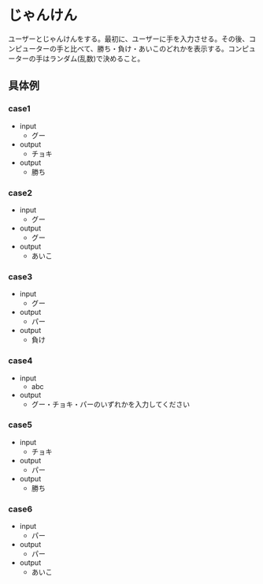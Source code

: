 # じゃんけん
ユーザーとじゃんけんをする。最初に、ユーザーに手を入力させる。その後、コンピューターの手と比べて、勝ち・負け・あいこのどれかを表示する。コンピューターの手はランダム(乱数)で決めること。

## 具体例
### case1
- input
  - グー
- output
  - チョキ
- output
  - 勝ち

### case2
- input
  - グー
- output
  - グー
- output
  - あいこ

### case3
- input
  - グー
- output
  - パー
- output
  - 負け

### case4
- input
  - abc
- output
  - グー・チョキ・パーのいずれかを入力してください
### case5
- input
  - チョキ
- output
  - パー
- output
  - 勝ち
 
### case6
- input
  - パー
- output
  - パー
- output
  - あいこ
 


